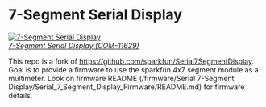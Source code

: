 7-Segment Serial Display
========================

[![7-Segment Serial Display](https://dlnmh9ip6v2uc.cloudfront.net/images/products/1/1/6/2/9/11629-02_medium.jpg)  
*7-Segment Serial Display (COM-11629)*](https://www.sparkfun.com/products/11629)

This repo is a fork of https://github.com/sparkfun/Serial7SegmentDisplay. Goal is to provide a firmware to use the sparkfun 4x7 segment module as a multimeter. Look on firmware README (/firmware/Serial 7-Segment Display/Serial_7_Segment_Display_Firmware/README.md) for firmware details.